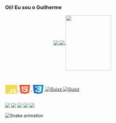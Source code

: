 ### Oii! Eu sou  o Guilherme

<div align="center">
  <a href="https://github.com/GuixzDev">
  <img height="180em" align="center" src="https://github-readme-stats.vercel.app/api?username=GuixzDev&show_icons=true&theme=prussian&include_all_commits=true&count_private=true"/>
  <img height="180em" align="center" src="https://github-readme-stats.vercel.app/api/top-langs/?username=GuixzDev&layout=compact&langs_count=7&theme=prussian"/>
  
  <img align="center" width="148" height="180" src="https://media1.tenor.com/images/68e8337fb4eb7e40645d832c64762a8b/tenor.gif?itemid=19443613">
</div>
  
  ##
  
 <div style="display: inline_block"><br>
  <img align="center" alt="Guixz" height="30" width="40" src="https://raw.githubusercontent.com/devicons/devicon/master/icons/javascript/javascript-plain.svg">
  <img align="center" alt="Guixz" height="30" width="40" src="https://raw.githubusercontent.com/devicons/devicon/master/icons/html5/html5-original.svg">
  <img align="center" alt="Guixz" height="30" width="40" src="https://raw.githubusercontent.com/devicons/devicon/master/icons/css3/css3-original.svg">
   <img align="center" alt="Guixz" height="30" width="40" src="https://cdn.jsdelivr.net/gh/devicons/devicon/icons/nodejs/nodejs-original.svg">     
   <img align="center" alt="Guixz" height="30" width="40" src="https://cdn.jsdelivr.net/gh/devicons/devicon/icons/lua/lua-original-wordmark.svg">     
</div>
  
##
  
  <div> 
  <a href="https://www.youtube.com/channel/UC72Uix0mITGOLfRpRMMNhIg" target="_blank"><img src="https://img.shields.io/badge/YouTube-FF0000?style=for-the-badge&logo=youtube&logoColor=white" target="_blank"></a>
  <a href="https://www.instagram.com/guilherme_palma9/?hl=en" target="_blank"><img src="https://img.shields.io/badge/-Instagram-%23E4405F?style=for-the-badge&logo=instagram&logoColor=white" target="_blank"></a>
 	<a href="https://www.twitch.tv/guixz_dev" target="_blank"><img src="https://img.shields.io/badge/Twitch-9146FF?style=for-the-badge&logo=twitch&logoColor=white" target="_blank"></a>
 <a href="https://discord.gg/uE2uEXh7Pc" target="_blank"><img src="https://img.shields.io/badge/Discord-7289DA?style=for-the-badge&logo=discord&logoColor=white" target="_blank"></a> 
  <a href = "guilherme9froes@gmail.com"><img src="https://img.shields.io/badge/-Gmail-%23333?style=for-the-badge&logo=gmail&logoColor=white" target="_blank"></a>
    
  ![Snake animation](https://github.com/guixzdev/guixzdev/blob/output/github-contribution-grid-snake.svg)
    
</div>
